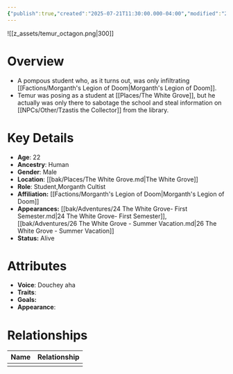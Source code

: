 ```yaml
---
{"publish":true,"created":"2025-07-21T11:30:00.000-04:00","modified":"2025-10-17T10:24:00.337-04:00","cssclasses":""}
---
```


![[z_assets/temur_octagon.png|300]]

# Overview
- A pompous student who, as it turns out, was only infiltrating [[Factions/Morganth's Legion of Doom\|Morganth's Legion of Doom]].
- Temur was posing as a student at [[Places/The White Grove]], but he actually was only there to sabotage the school and steal information on [[NPCs/Other/Tzastis the Collector]] from the library.

# Key Details
- **Age**: 22
- **Ancestry**: Human
- **Gender**: Male
- **Location**: [[bak/Places/The White Grove.md\|The White Grove]]
- **Role**: Student,Morganth Cultist
- **Affiliation:** [[Factions/Morganth's Legion of Doom\|Morganth's Legion of Doom]]
- **Appearances:** [[bak/Adventures/24 The White Grove- First Semester.md\|24 The White Grove- First Semester]],[[bak/Adventures/26 The White Grove - Summer Vacation.md\|26 The White Grove - Summer Vacation]]
- **Status:** Alive

# Attributes
- **Voice**: Douchey aha
- **Traits**: 
- **Goals:** 
- **Appearance**: 

# Relationships

| Name | Relationship |
| ---- | ------------ |
|      |              |

